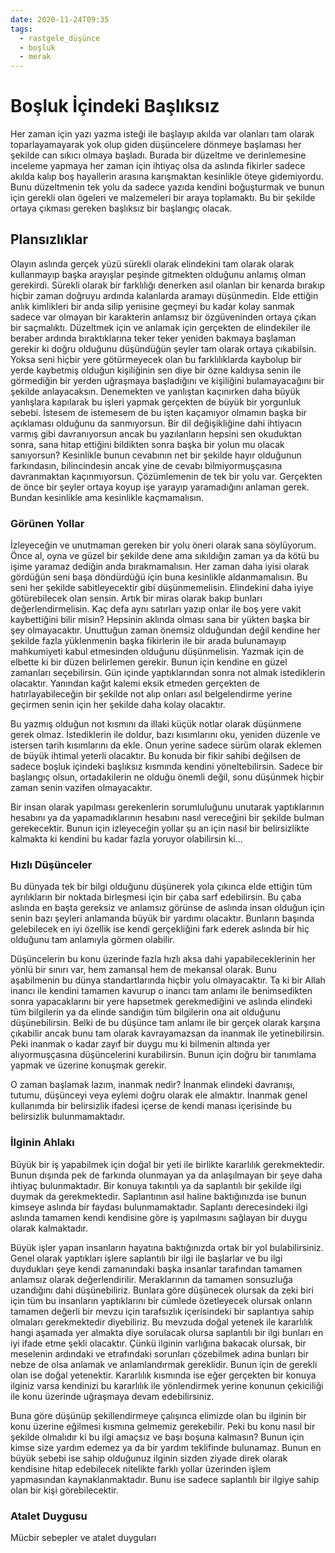 ```yaml
---
date: 2020-11-24T09:35
tags:
  - rastgele_düşünce
  - boşluk
  - merak
---
```




# Boşluk İçindeki Başlıksız
Her zaman için yazı yazma isteği ile başlayıp akılda var olanları tam olarak toparlayamayarak yok olup giden düşüncelere dönmeye başlaması her şekilde can sıkıcı olmaya başladı. Burada bir düzeltme ve derinlemesine inceleme yapmaya her zaman için ihtiyaç olsa da aslında fikirler sadece akılda kalıp boş hayallerin arasına karışmaktan kesinlikle öteye gidemiyordu. Bunu düzeltmenin tek yolu da sadece yazıda kendini boğuşturmak ve bunun için gerekli olan ögeleri ve malzemeleri bir araya toplamaktı. Bu bir şekilde ortaya çıkması gereken başlıksız bir başlangıç olacak.


## Plansızlıklar
Olayın aslında gerçek yüzü sürekli olarak elindekini tam olarak olarak kullanmayıp başka arayışlar peşinde gitmekten olduğunu anlamış olman gerekirdi. Sürekli olarak bir farklılığı denerken asıl olanları bir kenarda bırakıp hiçbir zaman doğruyu ardında kalanlarda aramayı düşünmedin. Elde ettiğin anlık kimlikleri bir anda silip yenisine geçmeyi bu kadar kolay sanmak sadece var olmayan bir karakterin anlamsız bir özgüveninden ortaya çıkan bir saçmalıktı. Düzeltmek için ve anlamak için gerçekten de elindekiler ile beraber ardında bıraktıklarına teker teker yeniden bakmaya başlaman gerekir ki doğru olduğunu düşündüğün şeyler tam olarak ortaya çıkabilsin. Yoksa seni hiçbir yere götürmeyecek olan bu farklılıklarda kaybolup bir yerde kaybetmiş olduğun kişiliğinin sen diye bir özne kaldıysa senin ile görmediğin bir yerden uğraşmaya başladığını ve kişiliğini bulamayacağını bir şekilde anlayacaksın.
Denemekten ve yanlıştan kaçınırken daha büyük yanlışlara kapılarak bu işleri yapmak gerçekten de büyük bir yorgunluk sebebi. İstesem de istemesem de bu işten kaçamıyor olmamın başka bir açıklaması olduğunu da sanmıyorsun. Bir dil değişikliğine dahi ihtiyacın varmış gibi davranıyorsun ancak bu yazılanların hepsini sen okuduktan sonra, sana hitap ettiğini bildikten sonra başka bir yolun mu olacak sanıyorsun? Kesinlikle bunun cevabının net bir şekilde hayır olduğunun farkındasın, bilincindesin ancak yine de cevabı bilmiyormuşçasına davranmaktan kaçınmıyorsun. Çözümlemenin de tek bir yolu var. Gerçekten de önce bir şeyler ortaya koyup işe yarayıp yaramadığını anlaman gerek. Bundan kesinlikle ama kesinlikle kaçmamalısın.




### Görünen Yollar
İzleyeceğin ve unutmaman gereken bir yolu öneri olarak sana söylüyorum. Önce al, oyna ve güzel bir şekilde dene ama sıkıldığın zaman ya da kötü bu işime yaramaz dediğin anda bırakmamalısın. Her zaman daha iyisi olarak gördüğün seni başa döndürdüğü için buna kesinlikle aldanmamalısın. Bu seni her şekilde sabitleyecektir gibi düşünmemelisin. Elindekini daha iyiye götürebilecek olan sensin. Artık bir miras olarak bakıp bunları değerlendirmelisin. Kaç defa aynı satırları yazıp onlar ile boş yere vakit kaybettiğini bilir misin? Hepsinin aklında olması sana bir yükten başka bir şey olmayacaktır. Unuttuğun zaman önemsiz olduğundan değil kendine her şekilde fazla yüklenmenin başka fikirlerin ile bir arada bulunamayıp mahkumiyeti kabul etmesinden olduğunu düşünmelisin. Yazmak için de elbette ki bir düzen belirlemen gerekir. Bunun için kendine en güzel zamanları seçebilirsin. Gün içinde yaptıklarından sonra not almak istediklerin olacaktır. Yanından kağıt kalemi eksik etmeden gerçekten de hatırlayabileceğin bir şekilde not alıp onları asıl belgelendirme yerine geçirmen senin için her şekilde daha kolay olacaktır.

Bu yazmış olduğun not kısmını da illaki küçük notlar olarak düşünmene gerek olmaz. İstediklerin ile doldur, bazı kısımlarını oku, yeniden düzenle ve istersen tarih kısımlarını da ekle. Onun yerine sadece sürüm olarak eklemen de büyük ihtimal yeterli olacaktır. Bu konuda bir fikir sahibi değilsen de sadece boşluk içindeki başlıksız kısmında kendini yöneltebilirsin. Sadece bir başlangıç olsun, ortadakilerin ne olduğu önemli değil, sonu düşünmek hiçbir zaman senin vazifen olmayacaktır.

Bir insan olarak yapılması gerekenlerin sorumluluğunu unutarak yaptıklarının hesabını ya da yapamadıklarının hesabını nasıl vereceğini bir şekilde bulman gerekecektir. Bunun için izleyeceğin yollar şu an için nasıl bir belirsizlikte kalmakta ki kendini bu kadar fazla yoruyor olabilirsin ki...

### Hızlı Düşünceler

Bu dünyada tek bir bilgi olduğunu düşünerek yola çıkınca elde ettiğin tüm ayrılıkların bir noktada birleşmesi için bir çaba sarf edebilirsin. Bu çaba aslında en başta gereksiz ve anlamsız görünse de aslında insan olduğun için senin bazı şeyleri anlamanda büyük bir yardımı olacaktır. Bunların başında gelebilecek en iyi özellik ise kendi gerçekliğini fark ederek aslında bir hiç olduğunu tam anlamıyla görmen olabilir.

Düşüncelerin bu konu üzerinde fazla hızlı aksa dahi yapabileceklerinin her yönlü bir sınırı var, hem zamansal hem de mekansal olarak. Bunu aşabilmenin bu dünya standartlarında hiçbir yolu olmayacaktır. Ta ki bir Allah inancı ile kendini tamamen kavurup o inancı tam anlamı ile benimsedikten sonra yapacaklarını bir yere hapsetmek gerekmediğini ve aslında elindeki tüm bilgilerin ya da elinde sandığın tüm bilgilerin ona ait olduğunu düşünebilirsin. Belki de bu düşünce tam anlamı ile bir gerçek olarak karşına çıkabilir ancak bunu tam olarak kavrayamazsan da inanmak ile yetinebilirsin. Peki inanmak o kadar zayıf bir duygu mu ki bilmenin altında yer alıyormuşçasına düşüncelerini kurabilirsin. Bunun için doğru bir tanımlama yapmak ve üzerine konuşmak gerekir.

O zaman başlamak lazım, inanmak nedir? İnanmak elindeki davranışı, tutumu, düşünceyi veya eylemi doğru olarak ele almaktır. İnanmak genel kullanımda bir belirsizlik ifadesi içerse de kendi manası içerisinde bu belirsizlik bulunmamaktadır.

### İlginin Ahlakı

Büyük bir iş yapabilmek için doğal bir yeti ile birlikte kararlılık gerekmektedir. Bunun dışında pek de farkında olunmayan ya da anlaşılmayan bir şeye daha ihtiyaç bulunmaktadır. Bir konuya takıntılı ya da saplantılı bir şekilde ilgi duymak da gerekmektedir. Saplantının asıl haline baktığınızda ise bunun kimseye aslında bir faydası bulunmamaktadır. Saplantı derecesindeki ilgi aslında tamamen kendi kendisine göre iş yapılmasını sağlayan bir duygu olarak kalmaktadır.

Büyük işler yapan insanların hayatına baktığınızda ortak bir yol bulabilirsiniz. Genel olarak yaptıkları işlere saplantılı bir ilgi ile başlarlar ve bu ilgi duydukları şeye kendi zamanındaki başka insanlar tarafından tamamen anlamsız olarak değerlendirilir. Meraklarının da tamamen sonsuzluğa uzandığını dahi düşünebiliriz. Bunlara göre düşünecek olursak da zeki biri için tüm bu insanların yaptıklarını bir cümlede özetleyecek olursak onların tamamen değerli bir mevzu için tarafsızlık içerisindeki bir saplantıya sahip olmaları gerekmektedir diyebiliriz. Bu mevzuda doğal yetenek ile kararlılık hangi aşamada yer almakta diye sorulacak olursa saplantılı bir ilgi bunları en iyi ifade etme şekli olacaktır. Çünkü ilginin varlığına bakacak olursak, bir meselenin ardındaki ve etrafındaki sorunları çözebilmek adına bunları bir nebze de olsa anlamak ve anlamlandırmak gereklidir. Bunun için de gerekli olan ise doğal yetenektir. Kararlılık kısmında ise eğer gerçekten bir konuya ilginiz varsa kendinizi bu kararlılık ile yönlendirmek yerine konunun çekiciliği ile konu üzerinde uğraşmaya devam edebilirsiniz.

Buna göre düşünüp şekillendirmeye çalışınca elimizde olan bu ilginin bir konu üzerine eğilmesi kısmına gelmemiz gerekebilir. Peki bu konu nasıl bir şekilde olmalıdır ki bu ilgi amaçsız ve başı boşuna kalmasın? Bunun için kimse size yardım edemez ya da bir yardım teklifinde bulunamaz. Bunun en büyük sebebi ise sahip olduğunuz ilginin sizden ziyade direk olarak kendisine hitap edebilecek nitelikte farklı yollar üzerinden işlem yapmasından kaynaklanmaktadır. Bunu ise sadece saplantılı bir ilgiye sahip olan bir kişi görebilecektir.




### Atalet Duygusu

Mücbir sebepler ve atalet duyguları

